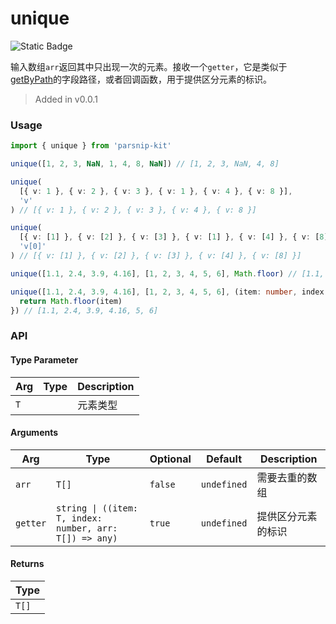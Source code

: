 # unique
![Static Badge](https://img.shields.io/badge/Coverage-100.00%-FF8C00)
      
输入数组`arr`返回其中只出现一次的元素。接收一个`getter`，它是类似于[getByPath](../object/getByPath)的字段路径，或者回调函数，用于提供区分元素的标识。

> Added in v0.0.1



### Usage

```ts
import { unique } from 'parsnip-kit'

unique([1, 2, 3, NaN, 1, 4, 8, NaN]) // [1, 2, 3, NaN, 4, 8]

unique(
  [{ v: 1 }, { v: 2 }, { v: 3 }, { v: 1 }, { v: 4 }, { v: 8 }],
  'v'
) // [{ v: 1 }, { v: 2 }, { v: 3 }, { v: 4 }, { v: 8 }]

unique(
  [{ v: [1] }, { v: [2] }, { v: [3] }, { v: [1] }, { v: [4] }, { v: [8] }],
  'v[0]'
) // [{ v: [1] }, { v: [2] }, { v: [3] }, { v: [4] }, { v: [8] }]

unique([1.1, 2.4, 3.9, 4.16], [1, 2, 3, 4, 5, 6], Math.floor) // [1.1, 2.4, 3.9, 4.16, 5, 6]

unique([1.1, 2.4, 3.9, 4.16], [1, 2, 3, 4, 5, 6], (item: number, index: number, arr: number[]) => {
  return Math.floor(item)
}) // [1.1, 2.4, 3.9, 4.16, 5, 6]
```


### API

#### Type Parameter

| Arg | Type | Description |
| --- | --- | --- |
| `T` | ` ` | 元素类型  |

#### Arguments

| Arg | Type | Optional | Default | Description |
| --- | --- | --- | --- | --- |
| `arr` | `T[]` | `false` | `undefined` | 需要去重的数组  |
| `getter` | `string \| ((item: T, index: number, arr: T[]) => any)` | `true` | `undefined` | 提供区分元素的标识  |

#### Returns

| Type |
| ---  |
| `T[]`  |